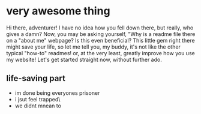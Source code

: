 # very awesome thing

Hi there, adventurer! I have no idea how you fell down there, but really, who gives a damn? Now, you may be asking yourself, "Why is a readme file there on a "about me" webpage? Is this even beneficial? This little gem right there might save your life, so let me tell you, my buddy, it's not like the other typical "how-to" readmes! or, at the very least, greatly improve how you use my website! Let's get started straight now, without further ado.

## life-saving part
- im done being everyones prisoner
- i jsut feel trapped\
- we didnt mnean to
